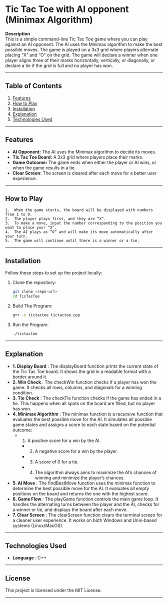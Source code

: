 # **Tic Tac Toe with AI opponent (Minimax Algorithm)**

**Description**  
This is a simple command-line Tic Tac Toe game where you can play against an AI opponent. The AI uses the Minimax algorithm to make the best possible moves. The game is played on a 3x3 grid where players alternate placing “X” and “O” on the grid. The game will declare a winner when one player aligns three of their marks horizontally, vertically, or diagonally, or declare a tie if the grid is full and no player has won.

---

## Table of Contents

1. [Features](#features)
2. [How to Play](#how-to-play)
3. [Installation](#installation)
4. [Explanation](#explanation) 
5. [Technologies Used](#technologies-used)   

---

## **Features**

- **AI Opponent:** The AI uses the Minimax algorithm to decide its moves.
- **Tic Tac Toe Board:** A 3x3 grid where players place their marks.
- **Game Outcome:** The game ends when either the player or AI wins, or when the game results in a tie.
- **Clear Screen:** The screen is cleared after each move for a better user experience.
  
---

## **How to Play**
	1.	When the game starts, the board will be displayed with numbers from 1 to 9.
	2.	The player plays first, and they are “X”.
	3.	To make a move, input the number corresponding to the position you want to place your “X”.
	4.	The AI plays as “O” and will make its move automatically after your turn.
	5.	The game will continue until there is a winner or a tie.
 
---

## Installation

Follow these steps to set up the project locally:

1. Clone the repository:
   ```bash
   git clone <repo-url>
   cd TicTacToe
   ```

2. Build The Program:
   ```bash
   g++ -o tictactoe tictactoe.cpp
   ```

3. Run the Program:
   ```bash
   ./tictactoe
   ```
   
---

## **Explanation**
- **1. Display Board** : The displayBoard function prints the current state of the Tic Tac Toe board. It shows the grid in a readable format with a border around it.
- **2. Win Check** : The checkWin function checks if a player has won the game. It checks all rows, columns, and diagonals for a winning condition.
- **3. Tie Check** : The checkTie function checks if the game has ended in a tie. This happens when all spots on the board are filled, but no player has won.
- **4. Minimax Algorithm** : The minimax function is a recursive function that evaluates the best possible move for the AI. It simulates all possible game states and assigns a score to each state based on the potential outcome:
  - 1. A positive score for a win by the AI.
	- 2. A negative score for a win by the player.
	- 3. A score of 0 for a tie.
	- 4. The algorithm always aims to maximize the AI’s chances of winning and minimize the player’s chances.
- **5. AI Move** : The findBestMove function uses the minimax function to determine the best possible move for the AI. It evaluates all empty positions on the board and returns the one with the highest score.
- **6. Game Flow** : The playGame function controls the main game loop. It handles the alternating turns between the player and the AI, checks for a winner or tie, and displays the board after each move.
- **7. Clear Screen** : The clearScreen function clears the terminal screen for a cleaner user experience. It works on both Windows and Unix-based systems (Linux/MacOS).

---

## Technologies Used

- **Language** : C++

---

## License

This project is licensed under the MIT License.

---
